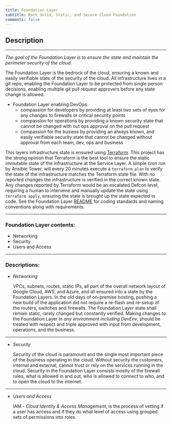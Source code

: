 ```yaml
---
title: Foundation Layer
subtitle: Rock Solid, Static, and Secure Cloud Foundation
comments: false
---
```


## Description
---

*The goal of the Foundation Layer is to ensure the state and maintain the perimeter security of the cloud.*

The Foundation Layer is the bedrock of the cloud, ensuring a known and easily verifiable state of the security of the cloud.  All infrastructure lives in a git repo, enabling the Foundation Layer to be protected from single person decisions, enabling multiple git pull request approvers before any state change is allowed.  

- Foundation Layer enabling DevOps:
  - compassion for developers by providing at least two sets of eyes for any changes to firewalls or critical security points
  - compassion for operations by providing a known security state that cannot be changed with out ops approval on the pull request
  - compassion for the busiess by providing an always known, and easily verifiable security state that cannot be changed without approval from each team, dev, ops and business


This layers infrastructure state is ensured using [Terraform](https://www.terraform.io/).  This project has the strong opinion that Terraform is the best tool to ensure the static immutable state of the infrastructure at the Service Layer.  A simple cron run by Ansible Tower, will every 20 minutes execute a `terraform plan` to verify the state of the infrastructure matches the Terraform state file.  With no reported changes the infrastructure is verified in the correct known state.  Any changes reported by Terraform would be an escalated Defcon level, requiring a human to intervene and manually update the state using `terraform apply`, ensuring the state is brought up the state expected in code.  See the Foundation Layer [README](https://github.com/SimplifyMyCloud/SMCInfrastructureState/tree/gcp_foundation/README.md) for coding standards and naming conventions along with requirements.

---

### Foundation Layer contents:
  - Networking
  - Security
  - Users and Access

---

### Descriptions:

  - *Networking*
    
    VPCs, subnets, routes, static IPs, all part of the overall network layout of Google Cloud, AWS, and Azure, and all ensured into a state by the Foundation Layers.  In the old days of on-premise hosting, pushing a new build of the application did not require a re-flash and re-setup of the routers, switches and firewalls.  The Foundation Layer state shall remain static, rarely changed but constantly verified.  Making changes to the Foundation Layer in *any environment including DevEnv*, should be treated with respect and triple approved with input from development, operations, and the business.

---

  - *Security*
    
    Security of the cloud is paramount and the single most important piece of the business operating in the cloud.  Without security the customers, internal and external, cannot trust or rely on the services running in the cloud.  Security in the Foundation Layer consists mostly of the firewall rules, what is allowed in and out, who is allowed to connect to who, and to open the cloud to the internet.
  
---

  - *Users and Access*
    
    IAM - *Cloud Identity & Access Management*, is the process of vetting if a user has access and if they do what level of access using grouped sets of permissions into roles.
